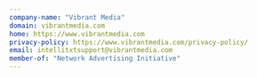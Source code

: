 ```yaml
---
company-name: "Vibrant Media"
domain: vibrantmedia.com
home: https://www.vibrantmedia.com
privacy-policy: https://www.vibrantmedia.com/privacy-policy/
email: intellitxtsupport@vibrantmedia.com
member-of: "Network Advertising Initiative"
---
```




